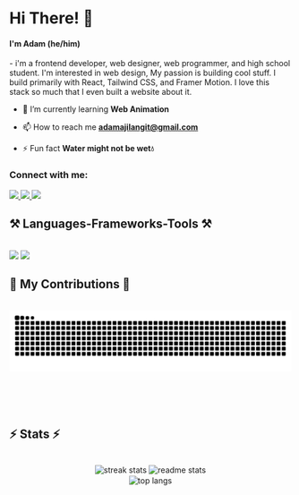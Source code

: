 <h1 align="left">Hi There! 👋</h1>
<h4 align="left">I'm Adam (he/him)</h3>
<p>- i'm a frontend developer, web designer, web programmer, and high school student. I'm interested in web design, My passion is building cool stuff. I build primarily with React, Tailwind CSS, and Framer Motion. I love this stack so much that I even built a website about it.</p>

- 🌱 I’m currently learning **Web Animation**

- 📫 How to reach me **adamajilangit@gmail.com**

- ⚡ Fun fact **Water might not be wet💧**

<h3 align="left">Connect with me:</h3>
<div align="left"> 
  <a href="mailto:adam.aji2007@gmail.com">
    <img src="https://img.shields.io/badge/Gmail-333333?style=for-the-badge&logo=gmail&logoColor=red" />
  </a>
  <a href="https://linkedin.com/in/adam-aji-langit-817670267/" target="_blank">
    <img src="https://img.shields.io/badge/LinkedIn-0077B5?style=for-the-badge&logo=linkedin&logoColor=white" target="_blank" />
  </a>
  <a href="https://creation-one.vercel.app/" target="_blank">
     <img src="https://img.shields.io/badge/Portfolio-FF5722?style=for-the-badge&logo=todoist&logoColor=white" target="_blank" /> <!-- sqlite, safari, google-chrome are other good icon options -->
  </a>
</div>

<h2 align="left">⚒️ Languages-Frameworks-Tools ⚒️</h2>
<br/>
<div align="left">
    <img src="https://skillicons.dev/icons?i=react,bootstrap,html,css,vscode,github,figma,tailwind" />
    <img src="https://skillicons.dev/icons?i=javascript,typescript,nextjs,laravel" /><br>
</div>

<div align="left">
  <h2>🐍 My Contributions 🐍</h2>
  <br>
  <img alt="snake eating my contributions" src="https://raw.githubusercontent.com/AdamAjiLangit/AdamAjiLangit/output/github-contribution-grid-snake.svg" />
  
  <br/><br/><br/>
</div>

<h2 align="left">⚡ Stats ⚡</h2>
<br>
<div align="center">
  <img width=390 src="https://github-readme-streak-stats-salesp07.vercel.app/?user=AdamAjiLangit&count_private=true&theme=react&border_radius=10" alt="streak stats"/>
  <img width=390 src="https://github-readme-stats-salesp07.vercel.app/api?username=AdamAjiLangit&count_private=true&show_icons=true&theme=react&rank_icon=github&border_radius=10" alt="readme stats" />
  <br/>
  <img width=325 align="center" src="https://github-readme-stats-salesp07.vercel.app/api/top-langs/?username=AdamAjiLangit&hide=HTML&langs_count=8&layout=compact&theme=react&border_radius=10&size_weight=0.5&count_weight=0.5&exclude_repo=github-readme-stats" alt="top langs" />
</div>
